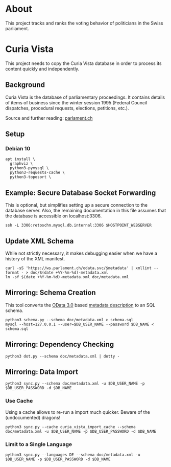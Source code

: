 # About

This project tracks and ranks the voting behavior of politicians in the Swiss parliament.

# Curia Vista

This project needs to copy the Curia Vista database in order to process its content quickly and independently.

## Background

Curia Vista is the database of parliamentary proceedings. It contains details of items of business since the winter
session 1995 (Federal Council dispatches, procedural requests, elections, petitions, etc.).

Source and further reading: [parlament.ch](https://www.parlament.ch/en/ratsbetrieb/curia-vista)

## Setup

### Debian 10

```console
apt install \
  graphviz \
  python3-pymysql \
  python3-requests-cache \
  python3-toposort \
```

## Example: Secure Database Socket Forwarding

This is optional, but simplifies setting up a secure connection to the database server. Also, the remaining
documentation in this file assumes that the database is accessible on localhost:3306.

```console
ssh -L 3306:retoschn.mysql.db.internal:3306 $HOSTPOINT_WEBSERVER
```

## Update XML Schema
While not strictly necessary, it makes debugging easier when we have a history of the XML manifest.

```console
curl -sS 'https://ws.parlament.ch/odata.svc/$metadata' | xmllint --format - > doc/$(date +%Y-%m-%d)-metadata.xml
ln -sf $(date +%Y-%m-%d)-metadata.xml doc/metadata.xml
```

## Mirroring: Schema Creation

This tool converts the [OData 3.0](https://www.odata.org/documentation/odata-version-3-0/) based
[metadata description](https://ws.parlament.ch/OData.svc/$metadata) to an SQL schema.

```console
python3 schema.py --schema doc/metadata.xml > schema.sql
mysql --host=127.0.0.1 --user=$DB_USER_NAME --password $DB_NAME < schema.sql
```

## Mirroring: Dependency Checking

```console
python3 dot.py --schema doc/metadata.xml | dotty -
```

## Mirroring: Data Import

```console
python3 sync.py --schema doc/metadata.xml -u $DB_USER_NAME -p $DB_USER_PASSWORD -d $DB_NAME
```

### Use Cache

Using a cache allows to re-run a import much quicker. Beware of the (undocumented) dragons!

```console
python3 sync.py --cache curia_vista_import_cache --schema doc/metadata.xml -u $DB_USER_NAME -p $DB_USER_PASSWORD -d $DB_NAME
```

### Limit to a Single Language

```console
python3 sync.py --languages DE --schema doc/metadata.xml -u $DB_USER_NAME -p $DB_USER_PASSWORD -d $DB_NAME
```

